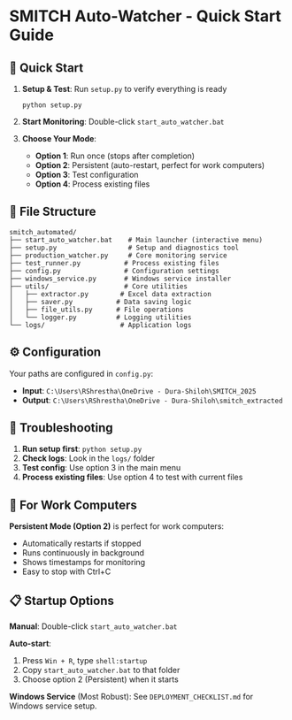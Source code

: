 # SMITCH Auto-Watcher - Quick Start Guide

## 🚀 Quick Start

1. **Setup & Test**: Run `setup.py` to verify everything is ready
   ```
   python setup.py
   ```

2. **Start Monitoring**: Double-click `start_auto_watcher.bat`

3. **Choose Your Mode**:
   - **Option 1**: Run once (stops after completion)
   - **Option 2**: Persistent (auto-restart, perfect for work computers)
   - **Option 3**: Test configuration
   - **Option 4**: Process existing files

## 📁 File Structure

```
smitch_automated/
├── start_auto_watcher.bat    # Main launcher (interactive menu)
├── setup.py                  # Setup and diagnostics tool
├── production_watcher.py     # Core monitoring service
├── test_runner.py           # Process existing files
├── config.py                # Configuration settings
├── windows_service.py       # Windows service installer
├── utils/                   # Core utilities
│   ├── extractor.py        # Excel data extraction
│   ├── saver.py           # Data saving logic
│   ├── file_utils.py      # File operations
│   └── logger.py          # Logging utilities
└── logs/                   # Application logs
```

## ⚙️ Configuration

Your paths are configured in `config.py`:
- **Input**: `C:\Users\RShrestha\OneDrive - Dura-Shiloh\SMITCH_2025`
- **Output**: `C:\Users\RShrestha\OneDrive - Dura-Shiloh\smitch_extracted`

## 🔧 Troubleshooting

1. **Run setup first**: `python setup.py`
2. **Check logs**: Look in the `logs/` folder
3. **Test config**: Use option 3 in the main menu
4. **Process existing files**: Use option 4 to test with current files

## 🏢 For Work Computers

**Persistent Mode (Option 2)** is perfect for work computers:
- Automatically restarts if stopped
- Runs continuously in background
- Shows timestamps for monitoring
- Easy to stop with Ctrl+C

## 📋 Startup Options

**Manual**: Double-click `start_auto_watcher.bat`

**Auto-start**: 
1. Press `Win + R`, type `shell:startup`
2. Copy `start_auto_watcher.bat` to that folder
3. Choose option 2 (Persistent) when it starts

**Windows Service** (Most Robust):
See `DEPLOYMENT_CHECKLIST.md` for Windows service setup.
